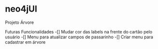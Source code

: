 # neo4jUI
Projeto Árvore

Futuras Funcionalidades
-[] Mudar cor das labels na frente do cartão pelo usuário
-[] Menu para atualizar campos de passarinho
-[] Criar menu para cadastrar em árvore
